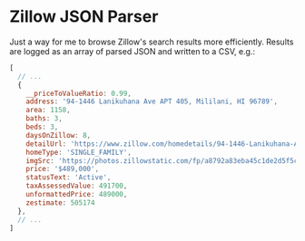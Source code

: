 # Zillow JSON Parser

Just a way for me to browse Zillow's search results more efficiently. Results are logged as an array of parsed JSON and written to a CSV, e.g.:

```javascript
[
  // ...
  {
    __priceToValueRatio: 0.99,
    address: '94-1446 Lanikuhana Ave APT 405, Mililani, HI 96789',
    area: 1158,
    baths: 3,
    beds: 3,
    daysOnZillow: 8,
    detailUrl: 'https://www.zillow.com/homedetails/94-1446-Lanikuhana-Ave-APT-405-Mililani-HI-96789/72094691_zpid/',
    homeType: 'SINGLE_FAMILY',
    imgSrc: 'https://photos.zillowstatic.com/fp/a8792a83eba45c1de2d5f5c36c06e08b-p_e.jpg',
    price: '$489,000',
    statusText: 'Active',
    taxAssessedValue: 491700,
    unformattedPrice: 489000,
    zestimate: 505174
  },
  // ...
]
```
